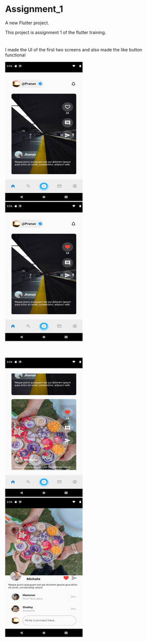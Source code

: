# Assignment_1

A new Flutter project.

This project is assignment 1 of the flutter training. 
#
I made the UI of the first two screens and also made the like button functional

<img src="https://github.com/Pranav-293/Social-Media-App-UI/blob/master/lib/screenshots/Screenshot_1646588054.png" width=250 height=450></img>
&nbsp;&nbsp;&nbsp;&nbsp;&nbsp;&nbsp;&nbsp;&nbsp;&nbsp;&nbsp;&nbsp;&nbsp;
<img src="https://github.com/Pranav-293/Social-Media-App-UI/blob/master/lib/screenshots/Screenshot_1646588059.png" width=250 height=450></img>
<br>
<br>
<br>
<br>
<img src="https://github.com/Pranav-293/Social-Media-App-UI/blob/master/lib/screenshots/Screenshot_1646588067.png" width=250 height=450></img>
&nbsp;&nbsp;&nbsp;&nbsp;&nbsp;&nbsp;&nbsp;&nbsp;&nbsp;&nbsp;&nbsp;&nbsp;
<img src="https://github.com/Pranav-293/Social-Media-App-UI/blob/master/lib/screenshots/Screenshot_1646588079.png" width=250 height=450></img>

